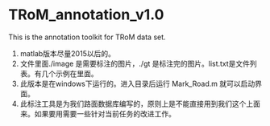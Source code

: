 # TRoM_annotation_v1.0
This is the annotation toolkit for TRoM data set.


 1. matlab版本尽量2015以后的。
 2. 文件里面./image 是需要标注的图片，./gt 是标注完的图片。list.txt是文件列表。有几个示例在里面。
 3. 此版本是在windows下运行的。进入目录后运行 Mark_Road.m 就可以启动界面。
 4. 此标注工具是为我们路面数据库编写的，原则上是不能直接用到我们这个上面来。如果要用需要一些针对当前任务的改进工作。
